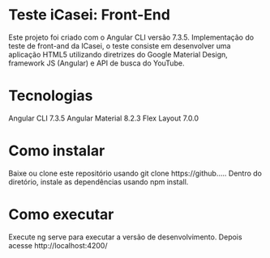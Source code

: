 # Teste iCasei: Front-End
Este projeto foi criado com o Angular CLI versão 7.3.5.
Implementação do teste de front-and da ICasei, o teste consiste em desenvolver uma
aplicação HTML5 utilizando diretrizes do Google Material Design, framework JS (Angular) e
API de busca do YouTube.



# Tecnologias
Angular CLI  7.3.5
Angular Material 8.2.3
Flex Layout 7.0.0


# Como instalar
Baixe ou clone este repositório usando git clone https://github.....
Dentro do diretório, instale as dependências usando npm install.



# Como executar
Execute ng serve para executar a versão de desenvolvimento. Depois acesse http://localhost:4200/



